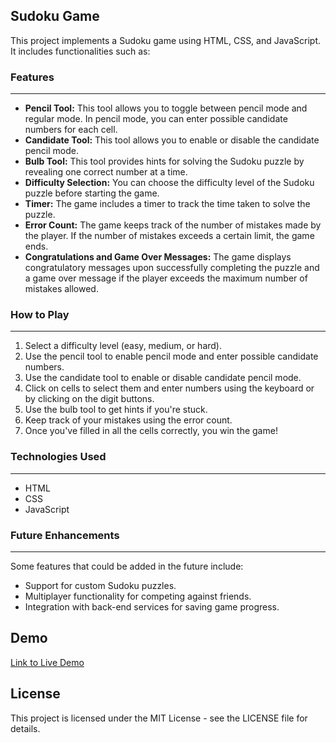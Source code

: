 ## Sudoku Game

This project implements a Sudoku game using HTML, CSS, and JavaScript. It includes functionalities such as:

### Features
--------

*   **Pencil Tool:** This tool allows you to toggle between pencil mode and regular mode. In pencil mode, you can enter possible candidate numbers for each cell.
*   **Candidate Tool:** This tool allows you to enable or disable the candidate pencil mode.
*   **Bulb Tool:** This tool provides hints for solving the Sudoku puzzle by revealing one correct number at a time.
*   **Difficulty Selection:** You can choose the difficulty level of the Sudoku puzzle before starting the game.
*   **Timer:** The game includes a timer to track the time taken to solve the puzzle.
*   **Error Count:** The game keeps track of the number of mistakes made by the player. If the number of mistakes exceeds a certain limit, the game ends.
*   **Congratulations and Game Over Messages:** The game displays congratulatory messages upon successfully completing the puzzle and a game over message if the player exceeds the maximum number of mistakes allowed.

### How to Play
-----------

1.  Select a difficulty level (easy, medium, or hard).
2.  Use the pencil tool to enable pencil mode and enter possible candidate numbers.
3.  Use the candidate tool to enable or disable candidate pencil mode.
4.  Click on cells to select them and enter numbers using the keyboard or by clicking on the digit buttons.
5.  Use the bulb tool to get hints if you're stuck.
6.  Keep track of your mistakes using the error count.
7.  Once you've filled in all the cells correctly, you win the game!

### Technologies Used
-----------
- HTML
- CSS
- JavaScript

### Future Enhancements
-----------
Some features that could be added in the future include:

- Support for custom Sudoku puzzles.
- Multiplayer functionality for competing against friends.
- Integration with back-end services for saving game progress.

Demo
-----------

<a href="https://stark-29.github.io/sudoku_web/" target="_blank">Link to Live Demo</a>

License
-----------

This project is licensed under the MIT License - see the LICENSE file for details.



